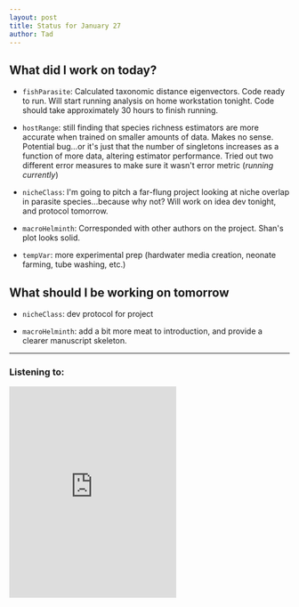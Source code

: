 ```yaml
---
layout: post
title: Status for January 27
author: Tad
---
```


## What did I work on today?

* `fishParasite`: Calculated taxonomic distance eigenvectors. Code ready to run. Will start running analysis on home workstation tonight. Code should take approximately 30 hours to finish running.

* `hostRange`: still finding that species richness estimators are more accurate when trained on smaller amounts of data. Makes no sense. Potential bug...or it's just that the number of singletons increases as a function of more data, altering estimator performance. Tried out two different error measures to make sure it wasn't error metric (_running currently_)

* `nicheClass`: I'm going to pitch a far-flung project looking at niche overlap in parasite species...because why not? Will work on idea dev tonight, and protocol tomorrow.

* `macroHelminth`: Corresponded with other authors on the project. Shan's plot looks solid.

* `tempVar`: more experimental prep (hardwater media creation, neonate farming, tube washing, etc.)







## What should I be working on tomorrow

* `nicheClass`: dev protocol for project

* `macroHelminth`: add a bit more meat to introduction, and provide a clearer manuscript skeleton.





---

### Listening to:
<iframe src="https://embed.spotify.com/?uri=spotify:track:2hanzn1vHVREYNFzHYhOwX" width="300" height="380" frameborder="0" allowtransparency="true"></iframe>
 <i class='fa fa-code' style='color:pink'></i>
